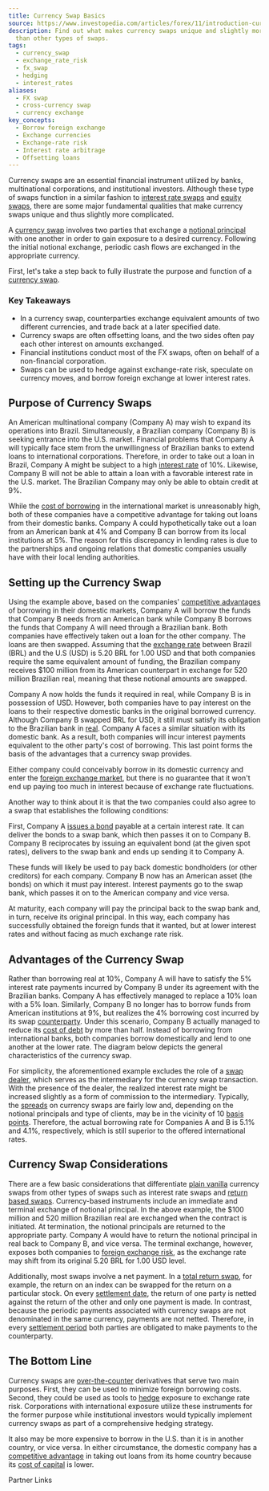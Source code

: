 ```yaml
---
title: Currency Swap Basics
source: https://www.investopedia.com/articles/forex/11/introduction-currency-swaps.asp
description: Find out what makes currency swaps unique and slightly more complicated
  than other types of swaps.
tags:
  - currency_swap
  - exchange_rate_risk
  - fx_swap
  - hedging
  - interest_rates
aliases:
  - FX swap
  - cross-currency swap
  - currency exchange
key_concepts:
  - Borrow foreign exchange
  - Exchange currencies
  - Exchange-rate risk
  - Interest rate arbitrage
  - Offsetting loans
---
```



Currency swaps are an essential financial instrument utilized by banks, multinational corporations, and institutional investors. Although these type of swaps function in a similar fashion to [interest rate swaps](https://www.investopedia.com/terms/i/interestrateswap.asp) and [equity swaps](https://www.investopedia.com/terms/e/equityswap.asp), there are some major fundamental qualities that make currency swaps unique and thus slightly more complicated.

A [currency swap](https://www.investopedia.com/terms/c/currencyswap.asp) involves two parties that exchange a [notional principal](https://www.investopedia.com/terms/n/notionalprincipalamount.asp) with one another in order to gain exposure to a desired currency. Following the initial notional exchange, periodic cash flows are exchanged in the appropriate currency.

First, let's take a step back to fully illustrate the purpose and function of a [currency swap](https://www.investopedia.com/ask/answers/042315/how-do-currency-swaps-work.asp).

### Key Takeaways

- In a currency swap, counterparties exchange equivalent amounts of two different currencies, and trade back at a later specified date.
- Currency swaps are often offsetting loans, and the two sides often pay each other interest on amounts exchanged.
- Financial institutions conduct most of the FX swaps, often on behalf of a non-financial corporation.
- Swaps can be used to hedge against exchange-rate risk, speculate on currency moves, and borrow foreign exchange at lower interest rates.

## Purpose of Currency Swaps

An American multinational company (Company A) may wish to expand its operations into Brazil. Simultaneously, a Brazilian company (Company B) is seeking entrance into the U.S. market. Financial problems that Company A will typically face stem from the unwillingness of Brazilian banks to extend loans to international corporations. Therefore, in order to take out a loan in Brazil, Company A might be subject to a high [interest rate](https://www.investopedia.com/terms/i/interestrate.asp) of 10%. Likewise, Company B will not be able to attain a loan with a favorable interest rate in the U.S. market. The Brazilian Company may only be able to obtain credit at 9%.

While the [cost of borrowing](https://www.investopedia.com/terms/c/costoffunds.asp) in the international market is unreasonably high, both of these companies have a competitive advantage for taking out loans from their domestic banks. Company A could hypothetically take out a loan from an American bank at 4% and Company B can borrow from its local institutions at 5%. The reason for this discrepancy in lending rates is due to the partnerships and ongoing relations that domestic companies usually have with their local lending authorities.

## Setting up the Currency Swap

Using the example above, based on the companies' [competitive advantages](https://www.investopedia.com/terms/c/competitive_advantage.asp) of borrowing in their domestic markets, Company A will borrow the funds that Company B needs from an American bank while Company B borrows the funds that Company A will need through a Brazilian bank. Both companies have effectively taken out a loan for the other company. The loans are then swapped. Assuming that the [exchange rate](https://www.investopedia.com/terms/e/exchangerate.asp) between Brazil (BRL) and the U.S (USD) is 5.20 BRL for 1.00 USD and that both companies require the same equivalent amount of funding, the Brazilian company receives $100 million from its American counterpart in exchange for 520 million Brazilian real, meaning that these notional amounts are swapped.

Company A now holds the funds it required in real, while Company B is in possession of USD. However, both companies have to pay interest on the loans to their respective domestic banks in the original borrowed currency. Although Company B swapped BRL for USD, it still must satisfy its obligation to the Brazilian bank in [real](https://www.investopedia.com/terms/forex/a/brl-brazilian-real.asp). Company A faces a similar situation with its domestic bank. As a result, both companies will incur interest payments equivalent to the other party's cost of borrowing. This last point forms the basis of the advantages that a currency swap provides.

Either company could conceivably borrow in its domestic currency and enter the [foreign exchange market](https://www.investopedia.com/articles/forex/06/interbank.asp), but there is no guarantee that it won't end up paying too much in interest because of exchange rate fluctuations.

Another way to think about it is that the two companies could also agree to a swap that establishes the following conditions:

First, Company A [issues a bond](https://www.investopedia.com/articles/investing/062813/why-companies-issue-bonds.asp) payable at a certain interest rate. It can deliver the bonds to a swap bank, which then passes it on to Company B. Company B reciprocates by issuing an equivalent bond (at the given spot rates), delivers to the swap bank and ends up sending it to Company A.

These funds will likely be used to pay back domestic bondholders (or other creditors) for each company. Company B now has an American asset (the bonds) on which it must pay interest. Interest payments go to the swap bank, which passes it on to the American company and vice versa.

At maturity, each company will pay the principal back to the swap bank and, in turn, receive its original principal. In this way, each company has successfully obtained the foreign funds that it wanted, but at lower interest rates and without facing as much exchange rate risk.

## Advantages of the Currency Swap

Rather than borrowing real at 10%, Company A will have to satisfy the 5% interest rate payments incurred by Company B under its agreement with the Brazilian banks. Company A has effectively managed to replace a 10% loan with a 5% loan. Similarly, Company B no longer has to borrow funds from American institutions at 9%, but realizes the 4% borrowing cost incurred by its swap [counterparty](https://www.investopedia.com/terms/c/counterparty.asp). Under this scenario, Company B actually managed to reduce its [cost of debt](https://www.investopedia.com/terms/c/costofdebt.asp) by more than half. Instead of borrowing from international banks, both companies borrow domestically and lend to one another at the lower rate. The diagram below depicts the general characteristics of the currency swap.

For simplicity, the aforementioned example excludes the role of a [swap dealer](https://www.investopedia.com/terms/s/swap-dealer.asp), which serves as the intermediary for the currency swap transaction. With the presence of the dealer, the realized interest rate might be increased slightly as a form of commission to the intermediary. Typically, the [spreads](https://www.investopedia.com/terms/s/spread.asp) on currency swaps are fairly low and, depending on the notional principals and type of clients, may be in the vicinity of 10 [basis points](https://www.investopedia.com/terms/b/basispoint.asp). Therefore, the actual borrowing rate for Companies A and B is 5.1% and 4.1%, respectively, which is still superior to the offered international rates.

## Currency Swap Considerations

There are a few basic considerations that differentiate [plain vanilla](https://www.investopedia.com/terms/p/plainvanilla.asp) currency swaps from other types of swaps such as interest rate swaps and [return based swaps](https://www.investopedia.com/terms/t/totalreturnswap.asp). Currency-based instruments include an immediate and terminal exchange of notional principal. In the above example, the $100 million and 520 million Brazilian real are exchanged when the contract is initiated. At termination, the notional principals are returned to the appropriate party. Company A would have to return the notional principal in real back to Company B, and vice versa. The terminal exchange, however, exposes both companies to [foreign exchange risk](https://www.investopedia.com/terms/f/foreignexchangerisk.asp), as the exchange rate may shift from its original 5.20 BRL for 1.00 USD level.

Additionally, most swaps involve a net payment. In a [total return swap](https://www.investopedia.com/terms/t/totalreturnswap.asp), for example, the return on an index can be swapped for the return on a particular stock. On every [settlement date](https://www.investopedia.com/terms/s/settlementdate.asp), the return of one party is netted against the return of the other and only one payment is made. In contrast, because the periodic payments associated with currency swaps are not denominated in the same currency, payments are not netted. Therefore, in every [settlement period](https://www.investopedia.com/terms/s/settlement_period.asp) both parties are obligated to make payments to the counterparty.

## The Bottom Line

Currency swaps are [over-the-counter](https://www.investopedia.com/terms/o/otc.asp) derivatives that serve two main purposes. First, they can be used to minimize foreign borrowing costs. Second, they could be used as tools to [hedge](https://www.investopedia.com/terms/h/hedge.asp) exposure to exchange rate risk. Corporations with international exposure utilize these instruments for the former purpose while institutional investors would typically implement currency swaps as part of a comprehensive hedging strategy.

It also may be more expensive to borrow in the U.S. than it is in another country, or vice versa. In either circumstance, the domestic company has a [competitive advantage](https://www.investopedia.com/terms/c/competitive_advantage.asp) in taking out loans from its home country because its [cost of capital](https://www.investopedia.com/terms/i/initialcashflow.asp) is lower.

Partner Links